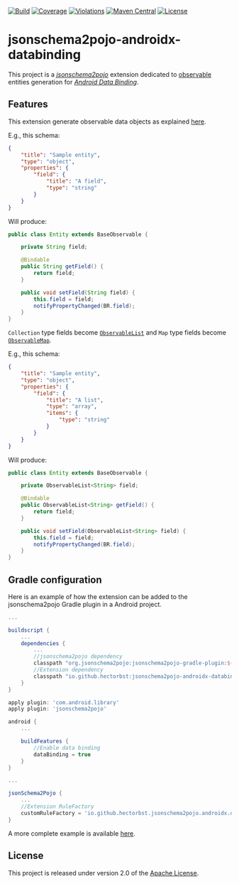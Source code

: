 [![Build](https://img.shields.io/github/workflow/status/hectorbst/jsonschema2pojo-androidx-databinding/Build?label=Build)](https://github.com/HectorBst/jsonschema2pojo-androidx-databinding/actions?query=workflow%3ABuild)
[![Coverage](https://img.shields.io/sonar/coverage/HectorBst_jsonschema2pojo-androidx-databinding?server=https%3A%2F%2Fsonarcloud.io&label=Coverage)](https://sonarcloud.io/dashboard?id=HectorBst_jsonschema2pojo-androidx-databinding)
[![Violations](https://img.shields.io/sonar/violations/HectorBst_jsonschema2pojo-androidx-databinding?server=https%3A%2F%2Fsonarcloud.io&label=Violations)](https://sonarcloud.io/dashboard?id=HectorBst_jsonschema2pojo-androidx-databinding)
[![Maven Central](https://img.shields.io/maven-central/v/io.github.hectorbst/jsonschema2pojo-androidx-databinding?label=Maven%20Central)](https://search.maven.org/artifact/io.github.hectorbst/jsonschema2pojo-androidx-databinding)
[![License](https://img.shields.io/github/license/hectorbst/jsonschema2pojo-androidx-databinding?label=License)](LICENSE)

# jsonschema2pojo-androidx-databinding

This project is a [*jsonschema2pojo*](https://github.com/joelittlejohn/jsonschema2pojo) extension dedicated to
[observable](https://developer.android.com/topic/libraries/data-binding/observability) entities generation for
[*Android Data Binding*](https://developer.android.com/topic/libraries/data-binding).

## Features

This extension generate observable data objects as explained [here](https://developer.android.com/topic/libraries/data-binding/observability#observable_objects).

E.g., this schema:
```json
{
	"title": "Sample entity",
	"type": "object",
	"properties": {
		"field": {
			"title": "A field",
			"type": "string"
		}
	}
}
```
Will produce:
```java
public class Entity extends BaseObservable {

	private String field;

	@Bindable
	public String getField() {
		return field;
	}

	public void setField(String field) {
		this.field = field;
		notifyPropertyChanged(BR.field);
	}
}
```

`Collection` type fields become [`ObservableList`](https://developer.android.com/reference/android/databinding/ObservableList)
and `Map` type fields become [`ObservableMap`](https://developer.android.com/reference/android/databinding/ObservableMap).

E.g., this schema:
```json
{
	"title": "Sample entity",
	"type": "object",
	"properties": {
		"field": {
			"title": "A list",
			"type": "array",
			"items": {
				"type": "string"
			}
		}
	}
}
```
Will produce:
```java
public class Entity extends BaseObservable {

	private ObservableList<String> field;

	@Bindable
	public ObservableList<String> getField() {
		return field;
	}

	public void setField(ObservableList<String> field) {
		this.field = field;
		notifyPropertyChanged(BR.field);
	}
}
```

## Gradle configuration

Here is an example of how the extension can be added to the jsonschema2pojo Gradle plugin in a Android project.

```groovy
...

buildscript {
	...
	dependencies {
		...
		//jsonschema2pojo dependency
		classpath "org.jsonschema2pojo:jsonschema2pojo-gradle-plugin:${jsonschema2pojoVersion}"
		//Extension dependency
		classpath "io.github.hectorbst:jsonschema2pojo-androidx-databinding:${jsonschema2pojoDataBindingVersion}"
	}
}

apply plugin: 'com.android.library'
apply plugin: 'jsonschema2pojo'

android {
	...

	buildFeatures {
		//Enable data binding
		dataBinding = true
	}
}

...

jsonSchema2Pojo {
	...
	//Extension RuleFactory
	customRuleFactory = 'io.github.hectorbst.jsonschema2pojo.androidx.databinding.AndroidDataBindingRuleFactory'
}
```

A more complete example is available [here](example).

## License

This project is released under version 2.0 of the [Apache License](https://www.apache.org/licenses/LICENSE-2.0).
